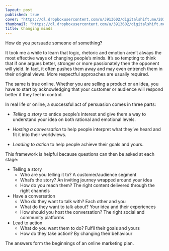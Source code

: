 ```yaml
---
layout: post
published: true
cover: "https://dl.dropboxusercontent.com/u/3913602/digitalshift.me/2014-04-26/Connectome1600.jpg"
thumbnail: "https://dl.dropboxusercontent.com/u/3913602/digitalshift.me/2014-04-26/Connectome200.jpg"
title: Changing minds
---
```

How do you persuade someone of something? 

It took me a while to learn that logic, rhetoric and emotion aren’t always the most effective ways of changing people’s minds. It’s so tempting to think that if one argues better, stronger or more passionately then the opponent will yield. In fact, it often pushes them away and may even entrench them in their original views. More respectful approaches are usually required.

The same is true online. Whether you are selling a product or an idea, you have to start by  acknowledging that your customer or audience will respond better if they feel in control.

In real life or online, a successful act of persuasion comes in three parts:
 - _Telling a story_ to entice people’s interest and give them a way to understand your idea on both rational and emotional levels.

 - _Hosting a conversation_ to help people interpret what they’ve heard and fit it into their worldviews.

 - _Leading to action_ to help people achieve their goals and yours.

This framework is helpful because questions can then be asked at each stage:
 - Telling a story
    * Who are you telling it to? 
      A customer/audience segment
    * What’s the story? 
      An inviting journey wrapped around your idea
    * How do you reach them? 
      The right content delivered through the right channels
 - Have a conversation
    * Who do they want to talk with? 
      Each other and you
    * What do they want to talk about? 
      Your idea and their experiences
    * How should you host the conversation? 
      The right social and community platforms
 - Lead to action
    * What do you want them to do? 
      Fulfil their goals and yours
    * How do they take action? 
      By changing their behaviour

The answers form the beginnings of an online marketing plan.
